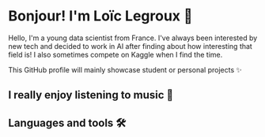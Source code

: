 # Bonjour! I'm Loïc Legroux 👋

Hello, I'm a young data scientist from France. I've always been interested by new tech and decided to work in AI after finding about how interesting that field is!
I also sometimes compete on Kaggle when I find the time.  
  
This GitHub profile will mainly showcase student or personal projects ✨

## I really enjoy listening to music 🎵

## Languages and tools 🛠️
